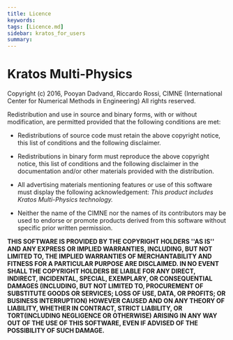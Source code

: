 ```yaml
---
title: Licence
keywords:
tags: [Licence.md]
sidebar: kratos_for_users
summary:
---
```


# Kratos Multi-Physics

Copyright (c) 2016, Pooyan Dadvand, Riccardo Rossi, CIMNE (International Center for Numerical Methods in Engineering)
All rights reserved.

Redistribution and use in source and binary forms, with or without modification, are permitted provided that the following conditions are met:

* Redistributions of source code must retain the above copyright notice, this list of conditions and the following disclaimer.
* Redistributions in binary form must reproduce the above copyright notice, this list of conditions and the following disclaimer in the documentation and/or other materials provided with the distribution.
* All advertising materials mentioning features or use of this software must display the following acknowledgement: _This product includes Kratos Multi-Physics technology._

* Neither the name of the CIMNE nor the names of its contributors may be used to endorse or promote products derived from this software without specific prior written permission.

**THIS SOFTWARE IS PROVIDED BY THE COPYRIGHT HOLDERS ''AS IS'' AND ANY EXPRESS OR IMPLIED WARRANTIES, INCLUDING, BUT NOT LIMITED TO, THE IMPLIED WARRANTIES OF MERCHANTABILITY AND FITNESS FOR A PARTICULAR PURPOSE ARE DISCLAIMED. IN NO EVENT SHALL THE COPYRIGHT HOLDERS BE LIABLE FOR ANY DIRECT, INDIRECT, INCIDENTAL, SPECIAL, EXEMPLARY, OR CONSEQUENTIAL DAMAGES (INCLUDING, BUT NOT LIMITED TO, PROCUREMENT OF SUBSTITUTE GOODS OR SERVICES; LOSS OF USE, DATA, OR PROFITS; OR BUSINESS INTERRUPTION) HOWEVER CAUSED AND ON ANY  THEORY OF LIABILITY, WHETHER IN CONTRACT, STRICT LIABILITY, OR TORT(INCLUDING NEGLIGENCE OR OTHERWISE) ARISING IN ANY WAY OUT OF THE USE OF THIS SOFTWARE, EVEN IF ADVISED OF THE POSSIBILITY OF SUCH DAMAGE.**